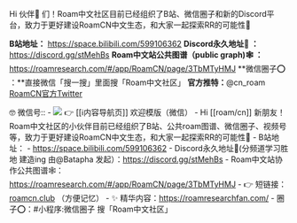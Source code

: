 Hi 伙伴👬 们！Roam中文社区目前已经组织了B站、微信圈子和新的Discord平台，致力于更好建设RoamCN中文生态，和大家一起探索RR的可能性🚀 

**B站地址：**
https://space.bilibili.com/599106362
**Discord永久地址🤗 ：**
https://discord.gg/stMehBs
**Roam中文站公共图谱（public graph)🕸️ ：**
https://roamresearch.com/#/app/RoamCN/page/3TbMTyHMJ
**微信圈子⭕️ ：**直接微信「搜一搜」里面搜「Roam中文社区」
**官方推特：**@cn_roam [RoamCN官方Twitter](https://twitter.com/cn_roam)

🤓 微信号:: 
    - ![](https://firebasestorage.googleapis.com/v0/b/firescript-577a2.appspot.com/o/imgs%2Fapp%2FRoamCN%2FP67hEOgdwS.JPG?alt=media&token=3005f5bf-5b66-4afd-85b6-e1eaae4c2e72)
👉 [[ℹ︎内容导航页]]
欢迎模版（微信）
    - Hi [[roam/cn]] 新朋友！Roam中文社区的小伙伴目前已经组织了B站、公共roam图谱、微信圈子、视频号等，致力于更好建设RoamCN中文生态，和大家一起探索RR的可能性🚀
    - B站地址：
    - https://space.bilibili.com/599106362
    - Discord永久地址🤗(分频道学习胜地 建造ing 由@Batapha 发起）：https://discord.gg/stMehBs
    - Roam中文站协作公共图谱🕸️：https://roamresearch.com/#/app/RoamCN/page/3TbMTyHMJ
    - 👉 短链接： [roamcn.club](https://roamcn.club) （方便记忆）
    - ✨ 精华内容：https://roamresearchfan.com/
    - 圈子⭕️：#小程序:微信圈子 搜「Roam中文社区」
